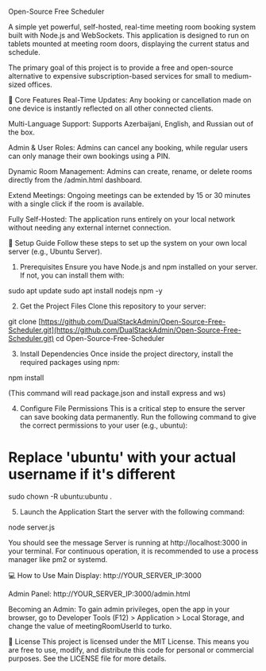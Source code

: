 Open-Source Free Scheduler

A simple yet powerful, self-hosted, real-time meeting room booking system built with Node.js and WebSockets. This application is designed to run on tablets mounted at meeting room doors, displaying the current status and schedule.

The primary goal of this project is to provide a free and open-source alternative to expensive subscription-based services for small to medium-sized offices.

🚀 Core Features
Real-Time Updates: Any booking or cancellation made on one device is instantly reflected on all other connected clients.

Multi-Language Support: Supports Azerbaijani, English, and Russian out of the box.

Admin & User Roles: Admins can cancel any booking, while regular users can only manage their own bookings using a PIN.

Dynamic Room Management: Admins can create, rename, or delete rooms directly from the /admin.html dashboard.

Extend Meetings: Ongoing meetings can be extended by 15 or 30 minutes with a single click if the room is available.

Fully Self-Hosted: The application runs entirely on your local network without needing any external internet connection.

🔧 Setup Guide
Follow these steps to set up the system on your own local server (e.g., Ubuntu Server).

1. Prerequisites
Ensure you have Node.js and npm installed on your server. If not, you can install them with:

sudo apt update
sudo apt install nodejs npm -y

2. Get the Project Files
Clone this repository to your server:

git clone [https://github.com/DualStackAdmin/Open-Source-Free-Scheduler.git](https://github.com/DualStackAdmin/Open-Source-Free-Scheduler.git)
cd Open-Source-Free-Scheduler

3. Install Dependencies
Once inside the project directory, install the required packages using npm:

npm install

(This command will read package.json and install express and ws)

4. Configure File Permissions
This is a critical step to ensure the server can save booking data permanently. Run the following command to give the correct permissions to your user (e.g., ubuntu):

# Replace 'ubuntu' with your actual username if it's different
sudo chown -R ubuntu:ubuntu .

5. Launch the Application
Start the server with the following command:

node server.js

You should see the message Server is running at http://localhost:3000 in your terminal. For continuous operation, it is recommended to use a process manager like pm2 or systemd.

💻 How to Use
Main Display: http://YOUR_SERVER_IP:3000

Admin Panel: http://YOUR_SERVER_IP:3000/admin.html

Becoming an Admin: To gain admin privileges, open the app in your browser, go to Developer Tools (F12) > Application > Local Storage, and change the value of meetingRoomUserId to turko.

📄 License
This project is licensed under the MIT License. This means you are free to use, modify, and distribute this code for personal or commercial purposes. See the LICENSE file for more details.
